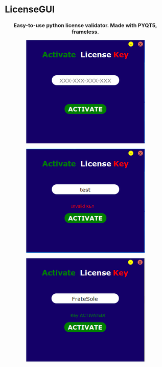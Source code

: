 # LicenseGUI
<p align="center">
  <h3 align="center"> Easy-to-use python license validator. Made with PYQT5, frameless. </h3>
</p>
<p align="center">
  <img src="/images/license1.PNG">
</p>
<p align="center">
  <img src="/images/license2.PNG">
</p>
<p align="center">
  <img src="/images/license3.PNG">
</p>
